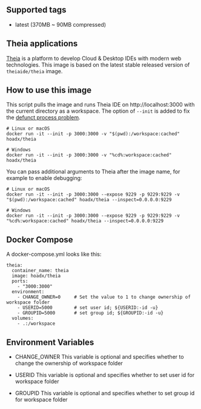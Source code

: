 ## Supported tags
- latest (370MB ~ 90MB compressed)

## Theia applications
[Theia](https://github.com/theia-ide/theia) is a platform to develop Cloud & Desktop IDEs with modern web technologies.
This image is based on the latest stable released version of `theiaide/theia` image.

## How to use this image
This script pulls the image and runs Theia IDE on http://localhost:3000 with the current directory as a workspace. The option of `--init` is added to fix the [defunct process problem](https://github.com/theia-ide/theia-apps/issues/195).

    # Linux or macOS
    docker run -it --init -p 3000:3000 -v "$(pwd):/workspace:cached" hoadx/theia
    
    # Windows
    docker run -it --init -p 3000:3000 -v "%cd%:workspace:cached" hoadx/theia


You can pass additional arguments to Theia after the image name, for example to enable debugging:

    # Linux or macOS
    docker run -it --init -p 3000:3000 --expose 9229 -p 9229:9229 -v "$(pwd):/workspace:cached" hoadx/theia --inspect=0.0.0.0:9229
    
    # Windows
    docker run -it --init -p 3000:3000 --expose 9229 -p 9229:9229 -v "%cd%:workspace:cached" hoadx/theia --inspect=0.0.0.0:9229

## Docker Compose
A docker-compose.yml looks like this:

    theia:
      container_name: theia
      image: hoadx/theia
      ports:
        - "3000:3000"
      environment:
        - CHANGE_OWNER=0     # Set the value to 1 to change ownership of workspace folder
        - USERID=5000        # set user id; ${USERID:-id -u}
        - GROUPID=5000       # set group id; ${GROUPID:-id -u}
      volumes:
        - .:/workspace

## Environment Variables
- CHANGE_OWNER
This variable is optional and specifies whether to change the ownership of workspace folder

- USERID
This variable is optional and specifies whether to set user id for workspace folder

- GROUPID
This variable is optional and specifies whether to set group id for workspace folder
